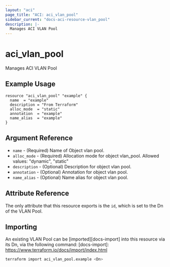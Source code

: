 ```yaml
---
layout: "aci"
page_title: "ACI: aci_vlan_pool"
sidebar_current: "docs-aci-resource-vlan_pool"
description: |-
  Manages ACI VLAN Pool
---
```


# aci_vlan_pool #

Manages ACI VLAN Pool

## Example Usage ##

```hcl
resource "aci_vlan_pool" "example" {
  name  = "example"
  description = "From Terraform"
  alloc_mode  = "static"
  annotation  = "example"
  name_alias  = "example"
}
```

## Argument Reference ##

* `name` - (Required) Name of Object vlan pool.
* `alloc_mode` - (Required) Allocation mode for object vlan_pool. Allowed values: "dynamic", "static"
* `description` - (Optional) Description for  object vlan pool.
* `annotation` - (Optional) Annotation for object vlan pool.
* `name_alias` - (Optional) Name alias for  object vlan pool.

## Attribute Reference ##

The only attribute that this resource exports is the `id`, which is set to the
Dn of the VLAN Pool.

## Importing ##

An existing VLAN Pool can be [imported][docs-import] into this resource via its Dn, via the following command:
[docs-import]: <https://www.terraform.io/docs/import/index.html>

```bash
terraform import aci_vlan_pool.example <Dn>
```
